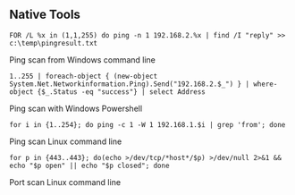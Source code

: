 ## Native Tools

```FOR /L %x in (1,1,255) do ping -n 1 192.168.2.%x | find /I "reply" >> c:\temp\pingresult.txt```

Ping scan from Windows command line

```1..255 | foreach-object { (new-object System.Net.Networkinformation.Ping).Send("192.168.2.$_") } | where-object {$_.Status -eq "success"} | select Address```

Ping scan with Windows Powershell

```for i in {1..254}; do ping -c 1 -W 1 192.168.1.$i | grep 'from'; done```

Ping scan Linux command line

```for p in {443..443}; do(echo >/dev/tcp/*host*/$p) >/dev/null 2>&1 && echo "$p open" || echo "$p closed"; done```

Port scan Linux command line
